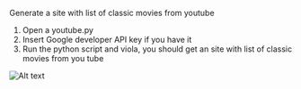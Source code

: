 Generate a site with list of classic movies from youtube

1. Open a youtube.py
2. Insert Google developer API key if you have it
3. Run the python script and viola, you should get an site with list of classic movies from you tube

![Alt text](https://drive.google.com/file/d/0B4oMJEtu7TwlUzBJdzBEXzBWT3c/view?usp=sharing)
